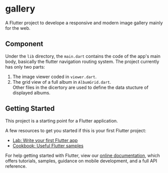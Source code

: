 # gallery

A Flutter project to develope a responsive and modern image gallery mainly for the web.

## Component

Under the `lib` directory, the `main.dart` contains the code of the app's main body, basically the flutter navigation routing system. The project currently has only two parts:
1. The image viewer coded in `viewer.dart`.
2. The grid view of a full album in `AlbumGrid.dart`.  
Other files in the dicertory are used to define the data stucture of displayed albums.

## Getting Started

This project is a starting point for a Flutter application.

A few resources to get you started if this is your first Flutter project:

- [Lab: Write your first Flutter app](https://flutter.dev/docs/get-started/codelab)
- [Cookbook: Useful Flutter samples](https://flutter.dev/docs/cookbook)

For help getting started with Flutter, view our
[online documentation](https://flutter.dev/docs), which offers tutorials,
samples, guidance on mobile development, and a full API reference.
